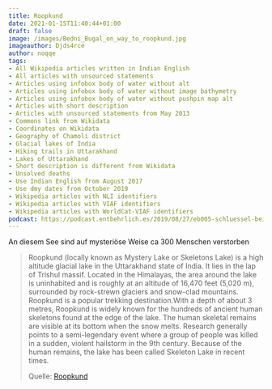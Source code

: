 ```yaml
---
title: Roopkund
date: 2021-01-15T11:40:44+01:00
draft: false
image: /images/Bedni_Bugal_on_way_to_roopkund.jpg
imageauthor: Djds4rce
author: noqqe
tags:
- All Wikipedia articles written in Indian English
- All articles with unsourced statements
- Articles using infobox body of water without alt
- Articles using infobox body of water without image bathymetry
- Articles using infobox body of water without pushpin map alt
- Articles with short description
- Articles with unsourced statements from May 2013
- Commons link from Wikidata
- Coordinates on Wikidata
- Geography of Chamoli district
- Glacial lakes of India
- Hiking trails in Uttarakhand
- Lakes of Uttarakhand
- Short description is different from Wikidata
- Unsolved deaths
- Use Indian English from August 2017
- Use dmy dates from October 2019
- Wikipedia articles with NLI identifiers
- Wikipedia articles with VIAF identifiers
- Wikipedia articles with WorldCat-VIAF identifiers
podcast: https://podcast.entbehrlich.es/2019/08/27/eb005-schluessel-bein-im-wertsackbeutel/
---
```


An diesem See sind auf mysteriöse Weise ca 300 Menschen verstorben

> Roopkund (locally known as Mystery Lake or Skeletons Lake) is a high altitude
> glacial lake in the Uttarakhand state of India. It lies in the lap of Trishul
> massif. Located in the Himalayas, the area around the lake is uninhabited and
> is roughly at an altitude of 16,470 feet (5,020 m), surrounded by rock-strewn
> glaciers and snow-clad mountains. Roopkund is a popular trekking
> destination.With a depth of about 3 metres, Roopkund is widely known for the
> hundreds of ancient human skeletons found at the edge of the lake. The human
> skeletal remains are visible at its bottom when the snow melts. Research
> generally points to a semi-legendary event where a group of people was killed
> in a sudden, violent hailstorm in the 9th century. Because of the human
> remains, the lake has been called Skeleton Lake in recent times.
>
> Quelle: [Roopkund](https://en.wikipedia.org/wiki/Roopkund)
